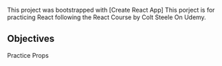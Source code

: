 This project was bootstrapped with [Create React App]
This porject is for practicing React following the React Course by Colt Steele On Udemy.


## Objectives

Practice Props


